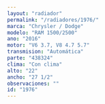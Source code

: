 ```yaml
---
layout: "radiador"
permalink: "/radiadores/1976/"
marca: "Chrysler / Dodge"
modelo: "RAM 1500/2500"
ano: "2016"
motor: "V6 3.7, V8 4.7 5.7"
transmision: "Automática"
parte: "438324"
clima: "Con clima"
alto: "22"
ancho: "27 1/2"
observaciones: ""
id: "1976"
---
```


